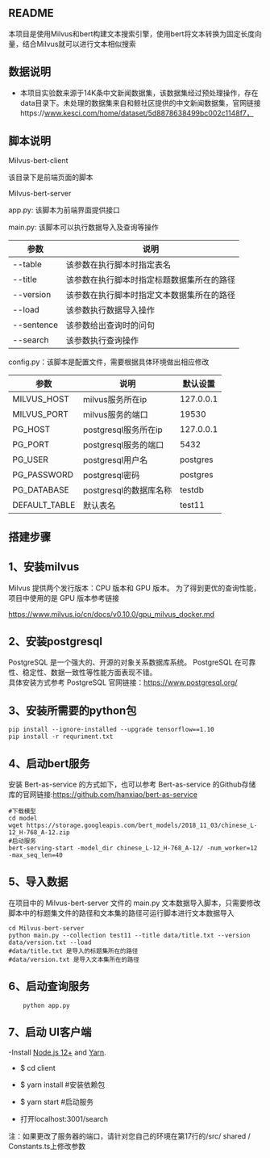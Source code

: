 ## README
本项目是使用Milvus和bert构建文本搜索引擎，使用bert将文本转换为固定长度向量，结合Milvus就可以进行文本相似搜索

## 数据说明

- 本项目实验数来源于14K条中文新闻数据集，该数据集经过预处理操作，存在data目录下。未处理的数据集来自和鲸社区提供的中文新闻数据集，官网链接https://www.kesci.com/home/dataset/5d8878638499bc002c1148f7，

## 脚本说明

Milvus-bert-client

该目录下是前端页面的脚本

Milvus-bert-server

app.py: 该脚本为前端界面提供接口

main.py: 该脚本可以执行数据导入及查询等操作

| 参数       | 说明                                       |
| ---------- | ------------------------------------------ |
| --table    | 该参数在执行脚本时指定表名                 |
| --title    | 该参数在执行脚本时指定标题数据集所在的路径 |
| --version  | 该参数在执行脚本时指定文本数据集所在的路径 |
| --load     | 该参数执行数据导入操作                     |
| --sentence | 该参数给出查询时的问句                     |
| --search   | 该参数执行查询操作                         |

config.py：该脚本是配置文件，需要根据具体环境做出相应修改

| 参数          | 说明                   | 默认设置  |
| ------------- | ---------------------- | --------- |
| MILVUS_HOST   | milvus服务所在ip       | 127.0.0.1 |
| MILVUS_PORT   | milvus服务的端口       | 19530     |
| PG_HOST       | postgresql服务所在ip   | 127.0.0.1 |
| PG_PORT       | postgresql服务的端口   | 5432      |
| PG_USER       | postgresql用户名       | postgres  |
| PG_PASSWORD   | postgresql密码         | postgres  |
| PG_DATABASE   | postgresql的数据库名称 | testdb    |
| DEFAULT_TABLE | 默认表名               | test11    |

## 搭建步骤

1、安装milvus
-------------------

Milvus 提供两个发行版本：CPU 版本和 GPU 版本。 为了得到更优的查询性能，项目中使用的是 GPU 版本参考链接

https://www.milvus.io/cn/docs/v0.10.0/gpu_milvus_docker.md

2、安装postgresql
-------------------------
 PostgreSQL 是一个强大的、开源的对象关系数据库系统。 PostgreSQL 在可靠性、稳定性、数据一致性等性能方面表现不错。  
具体安装方式参考 PostgreSQL 官网链接：https://www.postgresql.org/

3、安装所需要的python包
-------------------------------------
    pip install --ignore-installed --upgrade tensorflow==1.10
    pip install -r requriment.txt

4、启动bert服务
---------------------

安装 Bert-as-service 的方式如下，也可以参考 Bert-as-service 的Github存储库的官网链接:https://github.com/hanxiao/bert-as-service

    #下载模型
    cd model
    wget https://storage.googleapis.com/bert_models/2018_11_03/chinese_L-12_H-768_A-12.zip
    #启动服务
    bert-serving-start -model_dir chinese_L-12_H-768_A-12/ -num_worker=12 -max_seq_len=40

5、导入数据
-----------------

在项目中的 Milvus-bert-server  文件的 main.py 文本数据导入脚本，只需要修改脚本中的标题集文件的路径和文本集的路径可运行脚本进行文本数据导入

    cd Milvus-bert-server
    python main.py --collection test11 --title data/title.txt --version data/version.txt --load
    #data/title.txt 是导入的标题集所在的路径
    #data/version.txt 是导入文本集所在的路径

6、启动查询服务
---------------------
        python app.py

 

7、启动 UI客户端
----------------------  
   -Install  [Node.js 12+](https://nodejs.org/en/download/) and [Yarn](https://classic.yarnpkg.com/en/docs/install/).
   - $ cd client 

   - $ yarn install #安装依赖包

   - $ yarn start    #启动服务

   - 打开localhost:3001/search  

注：如果更改了服务器的端口，请针对您自己的环境在第17行的/src/ shared / Constants.ts上修改参数

